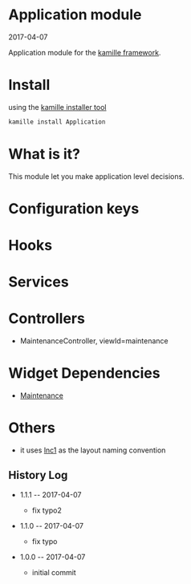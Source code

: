 Application module
=================
2017-04-07



Application module for the [kamille framework](https://github.com/lingtalfi/Kamille).




Install
===========
using the [kamille installer tool](https://github.com/lingtalfi/kamille-installer-tool)
```bash
kamille install Application
```


What is it?
==============
This module let you make application level decisions.
 
 
 
Configuration keys
====================
  




Hooks
=========



Services
===========




Controllers
===============

- MaintenanceController, viewId=maintenance




Widget Dependencies
=========
- [Maintenance](https://github.com/KamilleWidgets/Maintenance)











Others
==========
- it uses [lnc1](https://github.com/lingtalfi/layout-naming-conventions#lnc_1) as the layout naming convention




History Log
------------------
    
- 1.1.1 -- 2017-04-07

    - fix typo2 

- 1.1.0 -- 2017-04-07

    - fix typo 

- 1.0.0 -- 2017-04-07

    - initial commit


